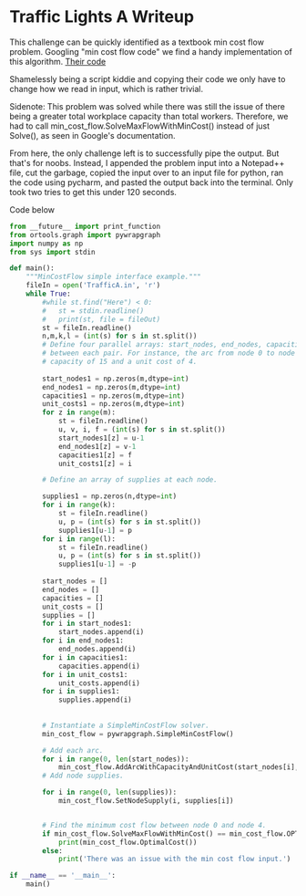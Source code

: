 # Traffic Lights A Writeup

This challenge can be quickly identified as a textbook min cost flow problem.
Googling "min cost flow code" we find a handy implementation of this algorithm.
  [Their code](https://developers.google.com/optimization/flow/mincostflow)

Shamelessly being a script kiddie and copying their code we only have to change how we read in input, which is rather trivial.

Sidenote: This problem was solved while there was still the issue of there being a greater total workplace capacity than total workers. 
Therefore, we had to call min_cost_flow.SolveMaxFlowWithMinCost() instead of just Solve(), as seen in Google's documentation.

From here, the only challenge left is to successfully pipe the output. But that's for noobs. Instead, I appended the problem input into a
Notepad++ file, cut the garbage, copied the input over to an input file for python, ran the code using pycharm, and pasted the output back
into the terminal. Only took two tries to get this under 120 seconds.

Code below
```python
from __future__ import print_function
from ortools.graph import pywrapgraph
import numpy as np
from sys import stdin

def main():
	"""MinCostFlow simple interface example."""
	fileIn = open('TrafficA.in', 'r')
	while True:
		#while st.find("Here") < 0:
		#	st = stdin.readline()
		#	print(st, file = fileOut) 
		st = fileIn.readline()
		n,m,k,l = (int(s) for s in st.split())
		# Define four parallel arrays: start_nodes, end_nodes, capacities, and unit costs
		# between each pair. For instance, the arc from node 0 to node 1 has a
		# capacity of 15 and a unit cost of 4.
		
		start_nodes1 = np.zeros(m,dtype=int)
		end_nodes1 = np.zeros(m,dtype=int)
		capacities1 = np.zeros(m,dtype=int)
		unit_costs1 = np.zeros(m,dtype=int)
		for z in range(m):
			st = fileIn.readline()
			u, v, i, f = (int(s) for s in st.split())
			start_nodes1[z] = u-1
			end_nodes1[z] = v-1
			capacities1[z] = f
			unit_costs1[z] = i

		# Define an array of supplies at each node.

		supplies1 = np.zeros(n,dtype=int)
		for i in range(k):
			st = fileIn.readline()
			u, p = (int(s) for s in st.split())
			supplies1[u-1] = p
		for i in range(l):
			st = fileIn.readline()
			u, p = (int(s) for s in st.split())
			supplies1[u-1] = -p
		
		start_nodes = []
		end_nodes = []
		capacities = []
		unit_costs = []
		supplies = []
		for i in start_nodes1:
			start_nodes.append(i)
		for i in end_nodes1:
			end_nodes.append(i)
		for i in capacities1:
			capacities.append(i)
		for i in unit_costs1:
			unit_costs.append(i)
		for i in supplies1:
			supplies.append(i)
		
		
		# Instantiate a SimpleMinCostFlow solver.
		min_cost_flow = pywrapgraph.SimpleMinCostFlow()

		# Add each arc.
		for i in range(0, len(start_nodes)):
			min_cost_flow.AddArcWithCapacityAndUnitCost(start_nodes[i], end_nodes[i],capacities[i], unit_costs[i])
		# Add node supplies.

		for i in range(0, len(supplies)):
			min_cost_flow.SetNodeSupply(i, supplies[i])


		# Find the minimum cost flow between node 0 and node 4.
		if min_cost_flow.SolveMaxFlowWithMinCost() == min_cost_flow.OPTIMAL:
			print(min_cost_flow.OptimalCost())
		else:
			print('There was an issue with the min cost flow input.')

if __name__ == '__main__':
	main()
```
